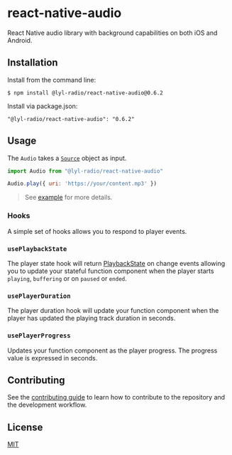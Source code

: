 # react-native-audio

React Native audio library with background capabilities on both iOS and Android.

## Installation

Install from the command line:
```
$ npm install @lyl-radio/react-native-audio@0.6.2
```

Install via package.json:
```
"@lyl-radio/react-native-audio": "0.6.2"
```

## Usage

The `Audio` takes a [`Source`](src/index.ts#L67) object as input.

```js
import Audio from "@lyl-radio/react-native-audio"

Audio.play({ uri: 'https://your/content.mp3' })
```

> See [example](example) for more details.

### Hooks
 
A simple set of hooks allows you to respond to player events.

### `usePlaybackState`

The player state hook will return [PlaybackState](src/index.ts#L53) on change events allowing you to update your stateful function component when the player starts `playing`, `buffering` or on `paused` or `ended`.

### `usePlayerDuration`

The player duration hook will update your function component when the player has updated the playing track duration in seconds.

### `usePlayerProgress`

Updates your function component as the player progress. The progress value is expressed in seconds.

## Contributing

See the [contributing guide](CONTRIBUTING.md) to learn how to contribute to the repository and the development workflow.

## License

[MIT](LICENSE)
